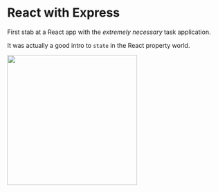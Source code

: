 # React with Express

First stab at a React app with the *extremely necessary* task application. 

It was actually a good intro to `state` in the React property world. 

<img src='https://i.imgur.com/7RaqAF5.png' width=300 />
